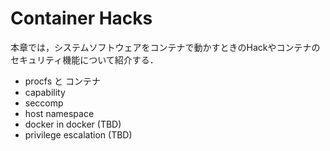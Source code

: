 # Container Hacks

本章では，システムソフトウェアをコンテナで動かすときのHackやコンテナのセキュリティ機能について紹介する．

- procfs と コンテナ
- capability
- seccomp
- host namespace
- docker in docker (TBD)
- privilege escalation (TBD)
